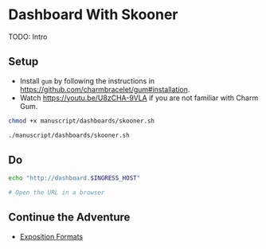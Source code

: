 # Dashboard With Skooner

TODO: Intro

## Setup

* Install `gum` by following the instructions in https://github.com/charmbracelet/gum#installation.
* Watch https://youtu.be/U8zCHA-9VLA if you are not familiar with Charm Gum.

```bash
chmod +x manuscript/dashboards/skooner.sh

./manuscript/dashboards/skooner.sh
```

## Do

```bash
echo "http://dashboard.$INGRESS_HOST"

# Open the URL in a browser
```

## Continue the Adventure

* [Exposition Formats](../exposition-formats/README.md)
